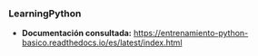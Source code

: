 ### LearningPython

* **Documentación consultada:** https://entrenamiento-python-basico.readthedocs.io/es/latest/index.html
